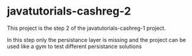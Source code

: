 # javatutorials-cashreg-2

This project is the step 2 of the javatutorials-cashreg-1 project.

In this step only the persistance layer is missing and the project can be used like a gym to test different persistance solutions
